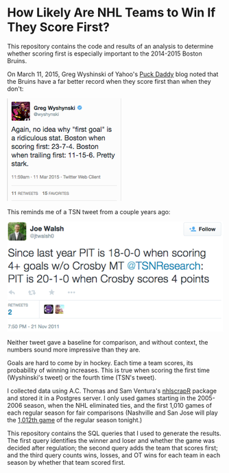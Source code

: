 # How Likely Are NHL Teams to Win If They Score First?

This repository contains the code and results of an analysis to determine whether scoring first is especially important to the 2014-2015 Boston Bruins.

On March 11, 2015, Greg Wyshinski of Yahoo's [Puck Daddy](http://sports.yahoo.com/blogs/nhl-puck-daddy/) blog noted that the Bruins have a far better record when they score first than when they don't:

![Wyshinski tweet](https://raw.githubusercontent.com/jtwalsh0/NHL_teams_score_first/master/Wyshinski_tweet.png)

This reminds me of a TSN tweet from a couple years ago:

![TSN tweet](https://raw.githubusercontent.com/jtwalsh0/NHL_teams_score_first/master/TSN_tweet.png)

Neither tweet gave a baseline for comparison, and without context, the numbers sound more impressive than they are.    

Goals are hard to come by in hockey.  Each time a team scores, its probability of winning increases.  This is true when scoring the first time (Wyshinski's tweet) or the fourth time (TSN's tweet). 

I collected data using A.C. Thomas and Sam Ventura's [nhlscrapR](http://cran.r-project.org/web/packages/nhlscrapr/index.html) package and stored it in a Postgres server.  I only used games starting in the 2005-2006 season, when the NHL eliminated ties, and the first 1,010 games of each regular season for fair comparisons (Nashville and San Jose will play the [1,012th game](http://www.nhl.com/gamecenter/en/preview?id=2014021012) of the regular season tonight.)

This repository contains the SQL queries that I used to generate the results.  The first query identifies the winner and loser and whether the game was decided after regulation; the second query adds the team that scores first; and the third query counts wins, losses, and OT wins for each team in each season by whether that team scored first.

